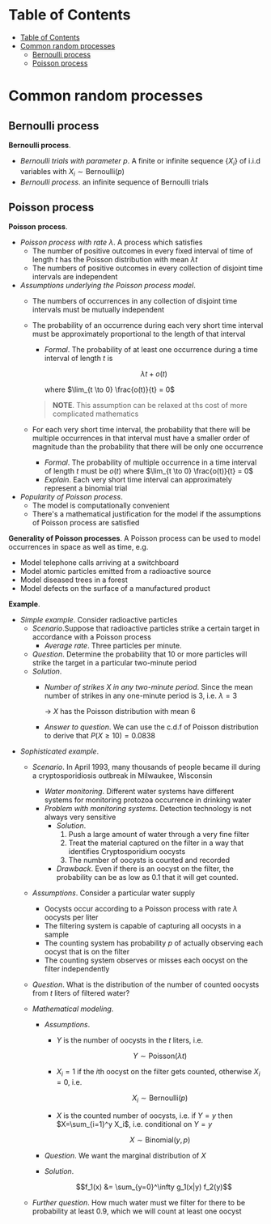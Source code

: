 <!-- TOC titleSize:1 tabSpaces:2 depthFrom:1 depthTo:6 withLinks:1 updateOnSave:1 orderedList:0 skip:0 title:1 charForUnorderedList:* -->
# Table of Contents
- [Table of Contents](#table-of-contents)
- [Common random processes](#common-random-processes)
  - [Bernoulli process](#bernoulli-process)
  - [Poisson process](#poisson-process)
<!-- /TOC -->

# Common random processes
## Bernoulli process
**Bernoulli process**.
* *Bernoulli trials with parameter $p$*. A finite or infinite sequence $\{X_i\}$ of i.i.d variables with $X_i \sim \text{Bernoulli}(p)$
* *Bernoulli process*. an infinite sequence of Bernoulli trials

## Poisson process
**Poisson process**.
* *Poisson process with rate $\lambda$*. A process which satisfies
    * The number of positive outcomes in every fixed interval of time of length $t$ has the Poisson distribution with mean $\lambda t$
    * The numbers of positive outcomes in every collection of disjoint time intervals are independent
* *Assumptions underlying the Poisson process model*.
    * The numbers of occurrences in any collection of disjoint time intervals must be mutually independent
    * The probability of an occurrence during each very short time interval must be approximately proportional to the length of that interval
        * *Formal*. The probability of at least one occurrence during a time interval of length $t$ is 
            
            $$\lambda t + o(t)$$
            
            where $\lim_{t \to 0} \frac{o(t)}{t} = 0$
        
        >**NOTE**. This assumption can be relaxed at ths cost of more complicated mathematics
    
    * For each very short time interval, the probability that there will be multiple occurrences in that interval must have a smaller order of magnitude than the probability that there will be only one occurrence
        * *Formal*. The probability of multiple occurrence in a time interval of length $t$ must be $o(t)$ where $\lim_{t \to 0} \frac{o(t)}{t} = 0$
        * *Explain*. Each very short time interval can approximately represent a binomial trial
* *Popularity of Poisson process*.
    * The model is computationally convenient
    * There's a mathematical justification for the model if the assumptions of Poisson process are satisfied

**Generality of Poisson processes**. A Poisson process can be used to model occurrences in space as well as time, e.g.
* Model telephone calls arriving at a switchboard
* Model atomic particles emitted from a radioactive source
* Model diseased trees in a forest
* Model defects on the surface of a manufactured product

**Example**. 
* *Simple example*. Consider radioactive particles
    * *Scenario*.Suppose that radioactive particles strike a certain target in accordance with a Poisson process
        * *Average rate*. Three particles per minute.
    * *Question*. Determine the probability that 10 or more particles will strike the target in a particular two-minute period
    * *Solution*.
        * *Number of strikes $X$ in any two-minute period*. Since the mean number of strikes in any one-minute period is $3$, i.e. $\lambda=3$

            $\to$ $X$ has the Poisson distribution with mean $6$
        * *Answer to question*. We can use the c.d.f of Poisson distribution to derive that $P(X\geq 10) = 0.0838$
* *Sophisticated example*.
    * *Scenario*. In April 1993, many thousands of people became ill during a cryptosporidiosis outbreak in Milwaukee, Wisconsin
        * *Water monitoring*. Different water systems have different systems for monitoring protozoa occurrence in drinking water
        * *Problem with monitoring systems*. Detection technology is not always very sensitive
            * *Solution*. 
                1. Push a large amount of water through a very fine filter
                2. Treat the material captured on the filter in a way that identifies Cryptosporidium oocysts
                3. The number of oocysts is counted and recorded
            * *Drawback*. Even if there is an oocyst on the filter, the probability can be as low as $0.1$ that it will get counted.
    * *Assumptions*. Consider a particular water supply
        * Oocysts occur according to a Poisson process with rate $\lambda$ oocysts per liter
        * The filtering system is capable of capturing all oocysts in a sample
        * The counting system has probability $p$ of actually observing each oocyst that is on the filter
        * The counting system observes or misses each oocyst on the filter independently
    * *Question*. What is the distribution of the number of counted oocysts from $t$ liters of filtered water?
    * *Mathematical modeling*.
        * *Assumptions*.
            * $Y$ is the number of oocysts in the $t$ liters, i.e.

                $$Y\sim\text{Poisson}(\lambda t)$$
            
            * $X_i = 1$ if the $i$th oocyst on the filter gets counted, otherwise $X_i=0$, i.e.

                $$X_i\sim\text{Bernoulli}(p)$$
            
            * $X$ is the counted number of oocysts, i.e. if $Y=y$ then $X=\sum_{i=1}^y X_i$, i.e. conditional on $Y=y$

                $$X\sim\text{Binomial}(y,p)$$
            
        * *Question*. We want the marginal distribution of $X$
        * *Solution*.

            $$f_1(x) &= \sum_{y=0}^\infty g_1(x|y) f_2(y)$$
    
    * *Further question*. How much water must we filter for there to be probability at least $0.9$, which we will count at least one oocyst